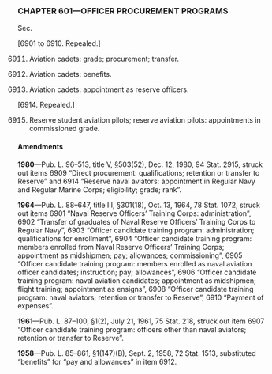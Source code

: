 ### **CHAPTER 601—OFFICER PROCUREMENT PROGRAMS** ###

Sec.

[6901 to 6910. Repealed.]

6911. Aviation cadets: grade; procurement; transfer.

6912. Aviation cadets: benefits.

6913. Aviation cadets: appointment as reserve officers.

[6914. Repealed.]

6915. Reserve student aviation pilots; reserve aviation pilots: appointments in commissioned grade.

#### Amendments ####

**1980**—Pub. L. 96–513, title V, §503(52), Dec. 12, 1980, 94 Stat. 2915, struck out items 6909 “Direct procurement: qualifications; retention or transfer to Reserve” and 6914 “Reserve naval aviators: appointment in Regular Navy and Regular Marine Corps; eligibility; grade; rank”.

**1964**—Pub. L. 88–647, title III, §301(18), Oct. 13, 1964, 78 Stat. 1072, struck out items 6901 “Naval Reserve Officers’ Training Corps: administration”, 6902 “Transfer of graduates of Naval Reserve Officers’ Training Corps to Regular Navy”, 6903 “Officer candidate training program: administration; qualifications for enrollment”, 6904 “Officer candidate training program: members enrolled from Naval Reserve Officers’ Training Corps; appointment as midshipmen; pay; allowances; commissioning”, 6905 “Officer candidate training program: members enrolled as naval aviation officer candidates; instruction; pay; allowances”, 6906 “Officer candidate training program: naval aviation candidates; appointment as midshipmen; flight training; appointment as ensigns”, 6908 “Officer candidate training program: naval aviators; retention or transfer to Reserve”, 6910 “Payment of expenses”.

**1961**—Pub. L. 87–100, §1(2), July 21, 1961, 75 Stat. 218, struck out item 6907 “Officer candidate training program: officers other than naval aviators; retention or transfer to Reserve”.

**1958**—Pub. L. 85–861, §1(147)(B), Sept. 2, 1958, 72 Stat. 1513, substituted “benefits” for “pay and allowances” in item 6912.